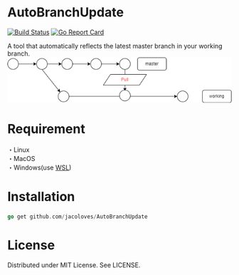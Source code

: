 # AutoBranchUpdate

[![Build Status](https://app.travis-ci.com/jacoloves/AutoBranchUpdate.svg?branch=master)](https://app.travis-ci.com/jacoloves/AutoBranchUpdate)
[![Go Report Card](https://goreportcard.com/badge/github.com/jacoloves/AutoBranchUpdate)](https://goreportcard.com/report/github.com/jacoloves/AutoBranchUpdate)

A tool that automatically reflects the latest master branch in your working branch.   
![Figure1](./img/AutoBranchUpdate.png)
# Requirement
・Linux   
・MacOS   
・Windows(use [WSL](https://learn.microsoft.com/en-us/windows/wsl/install))   

# Installation
```go
go get github.com/jacoloves/AutoBranchUpdate
```

# License
Distributed under MIT License. See LICENSE.
